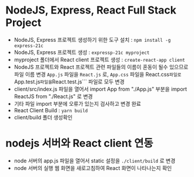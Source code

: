 # NodeJS, Express, React Full Stack Project

- NodeJS, Express 프로젝트 생성하기 위한 도구 설치 : `npm install -g express-21c`
- NodeJS, Express 프로젝트 생성 : `expressp-21c myproject`
- myproject 폴더에서 React client 프로젝트 생성 : `create-react-app client`
- NodeJS 프로젝트와 React 프로젝트 관련 파일들의 이름이 혼동이 될수 있으므로 파일 이름 변경 `App.js` 파일을 `React.js` 로, `App.css` 파일을 React.css`파일로`App.test.js`파일을`React.test.js``` 파일로 모두 변경
- client/src/index.js 파일을 열어서 import App from "./App.js" 부분을 import ReactJS from "./React.js" 로 변경
- 기타 파일 import 부분에 오류가 있는지 검사하고 변경 완료
- React Client Build : `yarn build`
- client/build 폴더 생성확인

# nodejs 서버와 React client 연동

- node 서버의 app.js 파일을 열어서 static 설정을 `./client/build` 로 변경
- node 서버의 실행 웹 화면을 새로고침하여 React 화면이 나타나는지 확인
